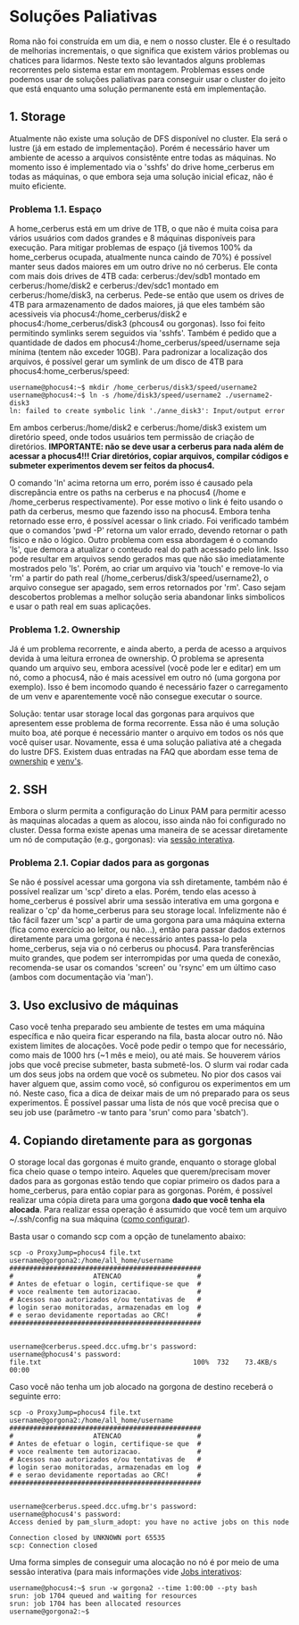 # Soluções Paliativas

Roma não foi construída em um dia, e nem o nosso cluster. Ele é o resultado de melhorias incrementais, o que significa que existem vários problemas ou chatices para lidarmos. Neste texto são levantados alguns problemas recorrentes pelo sistema estar em montagem. Problemas esses onde podemos usar de soluções paliativas para conseguir usar o cluster do jeito que está enquanto uma solução permanente está em implementação.

## 1. Storage
Atualmente não existe uma solução de DFS disponível no cluster. Ela será o lustre (já em estado de implementação). Porém é necessário haver um ambiente de acesso a arquivos consistênte entre todas as máquinas. No momento isso é implementado via o 'sshfs' do drive home_cerberus em todas as máquinas, o que embora seja uma solução inicial eficaz, não é muito eficiente.

### Problema 1.1. Espaço
A home_cerberus está em um drive de 1TB, o que não é muita coisa para vários usuários com dados grandes e 8 máquinas disponíveis para execução. Para mitigar problemas de espaço (já tivemos 100% da home_cerberus ocupada, atualmente nunca caindo de 70%) é possível manter seus dados maiores em um outro drive no nó cerberus. Ele conta com mais dois drives de 4TB cada: cerberus:/dev/sdb1 montado em  cerberus:/home/disk2 e cerberus:/dev/sdc1 montado em cerberus:/home/disk3, na cerberus. Pede-se então que usem os drives de 4TB para armazenamento de dados maiores, já que eles também são acessiveis via phocus4:/home_cerberus/disk2 e phocus4:/home_cerberus/disk3 (phcous4 ou gorgonas). Isso foi feito permitindo symlinks serem seguidos via 'sshfs'. Também é pedido que a quantidade de dados em phocus4:/home_cerberus/speed/username seja mínima (tentem não exceder 10GB). Para padronizar a localização dos arquivos, é possível gerar um symlink de um disco de 4TB para phocus4:home_cerberus/speed:

```command
username@phocus4:~$ mkdir /home_cerberus/disk3/speed/username2
username@phocus4:~$ ln -s /home/disk3/speed/username2 ./username2-disk3
ln: failed to create symbolic link './anne_disk3': Input/output error
```

Em ambos cerberus:/home/disk2 e cerberus:/home/disk3 existem um diretório speed, onde todos usuários tem permissão de criação de diretórios. **IMPORTANTE: não se deve usar a cerberus para nada além de acessar a phocus4!!! Criar diretórios, copiar arquivos, compilar códigos e submeter experimentos devem ser feitos da phocus4.**

O comando 'ln' acima retorna um erro, porém isso é causado pela discrepância entre os paths na cerberus e na phocus4 (/home e /home_cerberus respectivamente). Por esse motivo o link é feito usando o path da cerberus, mesmo que fazendo isso na phocus4. Embora tenha retornado esse erro, é possível acessar o link criado. Foi verificado também que o comandos 'pwd -P' retorna um valor errado, devendo retornar o path fisico e não o lógico. Outro problema com essa abordagem é o comando 'ls', que demora a atualizar o conteudo real do path acessado pelo link. Isso pode resultar em arquivos sendo gerados mas que não são imediatamente mostrados pelo 'ls'. Porém, ao criar um arquivo via 'touch' e remove-lo via 'rm' a partir do path real (/home_cerberus/disk3/speed/username2), o arquivo consegue ser apagado, sem erros retornados por 'rm'. Caso sejam descobertos problemas a melhor solução seria abandonar links simbolicos e usar o path real em suas aplicações.

### Problema 1.2. Ownership
Já é um problema recorrente, e ainda aberto, a perda de acesso a arquivos devida à uma leitura erronea de ownership. O problema se apresenta quando um arquivo seu, embora acessível (você pode ler e editar) em um nó, como a phocus4, não é mais acessível em outro nó (uma gorgona por exemplo). Isso é bem incomodo quando é necessário fazer o carregamento de um venv e aparentemente você não consegue executar o source.

Solução: tentar usar storage local das gorgonas para arquivos que apresentem esse problema de forma recorrente. Essa não é uma solução muito boa, até porque é necessário manter o arquivo em todos os nós que você quiser usar. Novamente, essa é uma solução paliativa até a chegada do lustre DFS. Existem duas entradas na FAQ que abordam esse tema de [ownership](https://github.com/WillianJunior/SpeedUFMG/blob/main/user/faq.md#1-eu-n%C3%A3o-consigo-acessar-meus-arquivos-em-home_cerberusspeedusername-n%C3%A3o-tendo-permiss%C3%A3o-o-diret%C3%B3rio-assim-como-os-arquivos-aparecem-com-outro-owner-o-que-devo-fazer) e [venv's](https://github.com/WillianJunior/SpeedUFMG/blob/main/user/faq.md#1-n%C3%A3o-estou-conseguindo-mais-criar-um-venv-na-home_cerberus).

## 2. SSH
Embora o slurm permita a configuração do Linux PAM para permitir acesso às maquinas alocadas a quem as alocou, isso ainda não foi configurado no cluster. Dessa forma existe apenas uma maneira de se acessar diretamente um nó de computação (e.g., gorgonas): via [sessão interativa](https://github.com/WillianJunior/SpeedUFMG/blob/main/user/submissao-slurm.md#jobs-interativos).

### Problema 2.1. Copiar dados para as gorgonas
Se não é possível acessar uma gorgona via ssh diretamente, também não é possível realizar um 'scp' direto a elas. Porém, tendo elas acesso à home_cerberus é possível abrir uma sessão interativa em uma gorgona e realizar o 'cp' da home_cerberus para seu storage local. Infelizmente não é tão fácil fazer um 'scp' a partir de uma gorgona para uma máquina externa (fica como exercício ao leitor, ou não...), então para passar dados externos diretamente para uma gorgona é necessário antes passa-lo pela home_cerberus, seja via o nó cerberus ou phocus4. Para transferências muito grandes, que podem ser interrompidas por uma queda de conexão, recomenda-se usar os comandos 'screen' ou 'rsync' em um último caso (ambos com documentação via 'man').

## 3. Uso exclusivo de máquinas
Caso você tenha preparado seu ambiente de testes em uma máquina específica e não queira ficar esperando na fila, basta alocar outro nó. Não existem limites de alocações. Você pode pedir o tempo que for necessário, como mais de 1000 hrs (~1 mês e meio), ou até mais. Se houverem vários jobs que você precise submeter, basta submetê-los. O slurm vai rodar cada um dos seus jobs na ordem que você os submeteu. No pior dos casos vai haver alguem que, assim como você, só configurou os experimentos em um nó. Neste caso, fica a dica de deixar mais de um nó preparado para os seus experimentos. É possível passar uma lista de nós que você precisa que o seu job use (parâmetro -w tanto para 'srun' como para 'sbatch').


## 4. Copiando diretamente para as gorgonas
O storage local das gorgonas é muito grande, enquanto o storage global fica cheio quase o tempo inteiro. Aqueles que querem/precisam mover dados para as gorgonas estão tendo que copiar primeiro os dados para a home_cerberus, para então copiar para as gorgonas. Porém, é possível realizar uma cópia direta para uma gorgona **dado que você tenha ela alocada**. Para realizar essa operação é assumido que você tem um arquivo ~/.ssh/config na sua máquina ([como configurar](https://github.com/WillianJunior/SpeedUFMG/blob/main/user/acesso.md#login-por-chave-p%C3%BAblica-e-tunneling)).

Basta usar o comando scp com a opção de tunelamento abaixo:

```command
scp -o ProxyJump=phocus4 file.txt  username@gorgona2:/home/all_home/username
################################################  
#                    ATENCAO                   #
# Antes de efetuar o login, certifique-se que  #
# voce realmente tem autorizacao.              #
# Acessos nao autorizados e/ou tentativas de   #
# login serao monitoradas, armazenadas em log  #
# e serao devidamente reportadas ao CRC!       #
################################################


username@cerberus.speed.dcc.ufmg.br's password: 
username@phocus4's password: 
file.txt                                      100%  732    73.4KB/s   00:00  
```

Caso você não tenha um job alocado na gorgona de destino receberá o seguinte erro:

```command
scp -o ProxyJump=phocus4 file.txt  username@gorgona2:/home/all_home/username
################################################  
#                    ATENCAO                   #
# Antes de efetuar o login, certifique-se que  #
# voce realmente tem autorizacao.              #
# Acessos nao autorizados e/ou tentativas de   #
# login serao monitoradas, armazenadas em log  #
# e serao devidamente reportadas ao CRC!       #
################################################


username@cerberus.speed.dcc.ufmg.br's password: 
username@phocus4's password: 
Access denied by pam_slurm_adopt: you have no active jobs on this node

Connection closed by UNKNOWN port 65535
scp: Connection closed
```

Uma forma simples de conseguir uma alocação no nó é por meio de uma sessão interativa (para mais informações vide [Jobs interativos](https://github.com/WillianJunior/SpeedUFMG/blob/main/user/submissao-slurm.md#jobs-interativos):

```console
username@phocus4:~$ srun -w gorgona2 --time 1:00:00 --pty bash
srun: job 1704 queued and waiting for resources
srun: job 1704 has been allocated resources
username@gorgona2:~$
```

